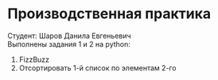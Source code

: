 ﻿# Производственная практика
Студент: Шаров Данила Евгеньевич  
Выполнены задания 1 и 2 на python:
1. FizzBuzz
2. Отсортировать 1-й список по элементам 2-го
